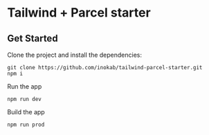 # Tailwind + Parcel starter

## Get Started

Clone the project and install the dependencies:

```
git clone https://github.com/inokab/tailwind-parcel-starter.git
npm i  
```
Run the app

```
npm run dev
```

Build the app

```
npm run prod
```